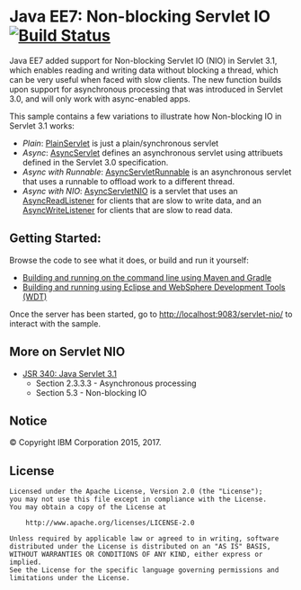 # Java EE7: Non-blocking Servlet IO [![Build Status](https://travis-ci.org/WASdev/sample.async.servletnio.svg?branch=master)](https://travis-ci.org/WASdev/sample.async.servletnio)

Java EE7 added support for Non-blocking Servlet IO (NIO) in Servlet 3.1, which enables reading and writing data without blocking a thread, which can be very useful when faced with slow clients. The new function builds upon support for asynchronous processing that was introduced in Servlet 3.0, and will only work with async-enabled apps.

This sample contains a few variations to illustrate how Non-blocking IO in Servlet 3.1 works:

* *Plain*: [PlainServlet](/src/main/java/net/wasdev/servlet/nio/PlainServlet.java) is just a plain/synchronous servlet
* *Async*: [AsyncServlet](/src/main/java/net/wasdev/servlet/nio/AsyncServlet.java) defines an asynchronous servlet using attribuets defined in the Servlet 3.0 specification.
* *Async with Runnable*: [AsyncServletRunnable](/src/main/java/net/wasdev/servlet/nio/AsyncServletRunnable.java) is an asynchronous servlet that uses a runnable to offload work to a different thread.
* *Async with NIO*: [AsyncServletNIO](/src/main/java/net/wasdev/servlet/nio/AsyncServletNIO.java) is a servlet that uses an [AsyncReadListener](/src/main/java/net/wasdev/servlet/nio/AsyncReadListener.java) for clients that are slow to write data, and an [AsyncWriteListener](/src/main/java/net/wasdev/servlet/nio/AsyncWriteListener.java) for clients that are slow to read data.

## Getting Started:

Browse the code to see what it does, or build and run it yourself:

* [Building and running on the command line using Maven and Gradle](/docs/Using-cmd-line.md)
* [Building and running using Eclipse and WebSphere Development Tools (WDT)](/docs/Using-WDT.md)

Once the server has been started, go to [http://localhost:9083/servlet-nio/](http://localhost:9083/servlet-nio/) to interact with the sample.

## More on Servlet NIO
* [JSR 340: Java Servlet 3.1](https://jcp.org/en/jsr/detail?id=340)
    * Section 2.3.3.3 - Asynchronous processing
    * Section 5.3 - Non-blocking IO

## Notice

© Copyright IBM Corporation 2015, 2017.

## License

```text
Licensed under the Apache License, Version 2.0 (the "License");
you may not use this file except in compliance with the License.
You may obtain a copy of the License at

    http://www.apache.org/licenses/LICENSE-2.0

Unless required by applicable law or agreed to in writing, software
distributed under the License is distributed on an "AS IS" BASIS,
WITHOUT WARRANTIES OR CONDITIONS OF ANY KIND, either express or implied.
See the License for the specific language governing permissions and
limitations under the License.
````
[Liberty Maven Plug-in]: https://github.com/WASdev/ci.maven
[Liberty Gradle Plug-in]: https://github.com/WASdev/ci.gradle
[Gradle]: https://gradle.org
[ci.gradle]: https://github.com/WASdev/ci.gradle
